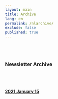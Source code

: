```yaml
---
layout: main
title: Archive
lang: en
permalink: /nlarchive/
exclude: false
published: true
---
```

 <div class="container">
  <br>
  <br>
  <h3>Newsletter Archive</h3>
  <br>
  <br>
   <div>
   <h4><a href="https://preview.mailerlite.com/d5g4d0/1599225376322623344/b7z6/" target="_blank">2021 January 15</a></h4>
   </div>
 </div>